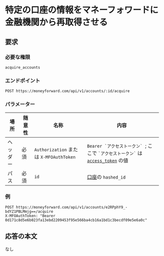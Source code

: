 # 特定の口座の情報をマネーフォワードに金融機関から再取得させる

## 要求

### 必要な権限

`acquire_accounts`

### エンドポイント

```
POST https://moneyforward.com/api/v1/accounts/:id/acquire
```

### パラメーター

| 場所 | 随意性 | 名称 | 内容 |
| ---- | ---- | ---- | --- |
| ヘッダー | 必須 | `Authorization` または `X-MFOAuthToken` | ```Bearer `アクセストークン` ```; ここで ``` `アクセストークン` ``` は [`access_token`](token.md) の値 |
| パス | 必須 | `id` | [口座](accounts_index.md)の `hashed_id` |

### 例

```
POST https://moneyforward.com/api/v1/accounts/e2RPphY9_-bdYZ1PBLMmjg==/acquire
X-MFOAuthToken: "Bearer 0d171c8d5e6b023fa13ebd2209453f95e566ba4cb16a1bd1c3becdf09e5e6a0c"
```

## 応答の本文

なし

